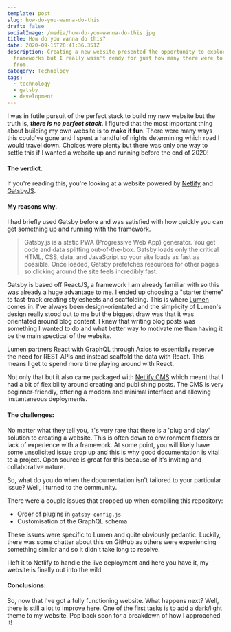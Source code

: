 ```yaml
---
template: post
slug: how-do-you-wanna-do-this
draft: false
socialImage: /media/how-do-you-wanna-do-this.jpg
title: How do you wanna do this?
date: 2020-09-15T20:41:36.351Z
description: Creating a new website presented the opportunity to explore new
  frameworks but I really wasn't ready for just how many there were to choose
  from.
category: Technology
tags:
  - technology
  - gatsby
  - development
---
```

I was in futile pursuit of the perfect stack to build my new website but the truth is, <strong><em>there is no perfect stack</em></strong>. I figured that the most important thing about building my own website is to <strong>make it fun</strong>. There were many ways this could've gone and I spent a handful of nights determining which road I would travel down. Choices were plenty but there was only one way to settle this if I wanted a website up and running before the end of 2020!

<!-- ![Woman looking at her watch](/media/tumblr_oj6coboopr1uc2rq2o6_400.webp) -->

#### **The verdict.**

If you're reading this, you're looking at a website powered by [Netlify](https://www.netlify.com/) and [GatsbyJS](https://www.gatsbyjs.com/).

#### **My reasons why.**

I had briefly used Gatsby before and was satisfied with how quickly you can get something up and running with the framework.

> Gatsby.js is a static PWA (Progressive Web App) generator. You get code and data splitting out-of-the-box. Gatsby loads only the critical HTML, CSS, data, and JavaScript so your site loads as fast as possible. Once loaded, Gatsby prefetches resources for other pages so clicking around the site feels incredibly fast.

Gatsby is based off ReactJS, a framework I am already familiar with so this was already a huge advantage to me. I ended up choosing a "starter theme" to fast-track creating stylesheets and scaffolding. This is where <a target="_blank" ref="noopened noreferrer" href="https://github.com/alxshelepenok/gatsby-starter-lumen">Lumen</a> comes in. I've always been design-orientated and the simplicity of Lumen's design really stood out to me but the biggest draw was that it was orientated around blog content. I knew that writing blog posts was something I wanted to do and what better way to motivate me than having it be the main spectical of the website.

Lumen partners React with GraphQL through Axios to essentially reserve the need for REST APIs and instead scaffold the data with React. This means I get to spend more time playing around with React.

Not only that but it also came packaged with [Netlify CMS](https://www.netlifycms.org/) which meant that I had a bit of flexibility around creating and publishing posts. The CMS is very beginner-friendly, offering a modern and minimal interface and allowing instantaneous deployments.

#### **The challenges:**

No matter what they tell you, it's very rare that there is a 'plug and play' solution to creating a website. This is often down to environment factors or lack of experience with a framework. At some point, you will likely have some unsolicited issue crop up and this is why good documentation is vital to a project. Open source is great for this because of it's inviting and collaborative nature.

So, what do you do when the documentation isn't tailored to your particular issue? Well, I turned to the community.

There were a couple issues that cropped up when compiling this repository:

* Order of plugins in `gatsby-config.js`
* Customisation of the GraphQL schema

These issues were specific to Lumen and quite obviously pedantic. Luckily, there was some chatter about this on GitHub as others were experiencing something similar and so it didn't take long to resolve.

I left it to Netlify to handle the live deployment and here you have it, my website is finally out into the wild.

#### **Conclusions:**

So, now that I've got a fully functioning website. What happens next? Well, there is still a lot to improve here. One of the first tasks is to add a dark/light theme to my website. Pop back soon for a breakdown of how I approached it!

<!-- ![Woman smirking. She looks to be pleased with herself.](/media/tenor.gif) -->